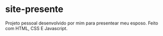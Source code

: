 # site-presente
Projeto pessoal desenvolvido por mim para presentear meu esposo. Feito com HTML, CSS E Javascript.
